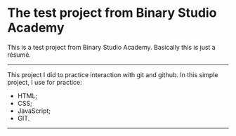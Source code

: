 # The test project from Binary Studio Academy

This is a test project from Binary Studio Academy. Basically this is just a résumé.

- - -
This project I did to practice interaction with git and github.
In this simple project, I use for practice:
* HTML;
* CSS;
* JavaScript;
* GIT.

- - -
